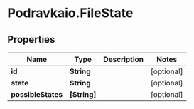 # Podravkaio.FileState

## Properties
Name | Type | Description | Notes
------------ | ------------- | ------------- | -------------
**id** | **String** |  | [optional] 
**state** | **String** |  | [optional] 
**possibleStates** | **[String]** |  | [optional] 


